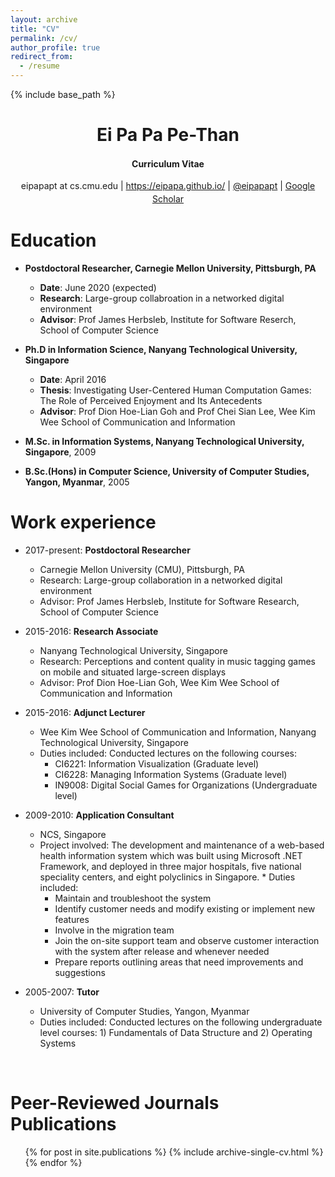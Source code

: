 ```yaml
---
layout: archive
title: "CV"
permalink: /cv/
author_profile: true
redirect_from:
  - /resume
---
```


{% include base_path %}
<!-- <u><a style="line-height: 1.5;" href="XXX"><span style="color: #333333;"><span>Also available in PDF format.</span></span></a></u>-->

<h1 class="western" align="center"><b>Ei Pa Pa Pe-Than</b></h1>
<p style="line-height: 1.5;" align="center"><span><b>Curriculum Vitae</b> </span></p>
<p style="line-height: 1.5;" align="center"><span>eipapapt at  cs.cmu.edu | <a href="https://eipapa.github.io/">https://eipapa.github.io/</a> | <a href="https://twitter.com/eipapapt">@eipapapt</a> | <a href="https://scholar.google.com/citations?user=U7HARQEAAAAJ&hl=en">Google Scholar</a></span></p>



Education
======
* **Postdoctoral Researcher, Carnegie Mellon University, Pittsburgh, PA**
  * **Date**: June 2020 (expected)
  * **Research**: Large-group collabroation in a networked digital environment
  * **Advisor**: Prof James Herbsleb, Institute for Software Reserch, School of Computer Science
  
* **Ph.D in Information Science, Nanyang Technological University, Singapore**
  * **Date**: April 2016
  * **Thesis**: Investigating User-Centered Human Computation Games: The Role of Perceived Enjoyment and Its Antecedents
  * **Advisor**: Prof Dion Hoe-Lian Goh and Prof Chei Sian Lee, Wee Kim Wee School of Communication and Information
  
* **M.Sc. in Information Systems, Nanyang Technological University, Singapore**, 2009
* **B.Sc.(Hons) in Computer Science, University of Computer Studies, Yangon, Myanmar**, 2005



Work experience
======
* 2017-present: **Postdoctoral Researcher**
  * Carnegie Mellon University (CMU), Pittsburgh, PA
  * Research: Large-group collaboration in a networked digital environment
  * Advisor: Prof James Herbsleb, Institute for Software Research, School of Computer Science
  
* 2015-2016: **Research Associate**
  * Nanyang Technological University, Singapore
  * Research: Perceptions and content quality in music tagging games on mobile and situated large-screen displays
  * Advisor: Prof Dion Hoe-Lian Goh, Wee Kim Wee School of Communication and Information
  
* 2015-2016: **Adjunct Lecturer**
  * Wee Kim Wee School of Communication and Information, Nanyang Technological University, Singapore
  * Duties included: Conducted lectures on the following courses:
    * CI6221: Information Visualization (Graduate level)
    * CI6228: Managing Information Systems (Graduate level)
    * IN9008: Digital Social Games for Organizations (Undergraduate level)
    
* 2009-2010: **Application Consultant**
  * NCS, Singapore
  * Project involved: The development and maintenance of a web-based health information system which was built using Microsoft .NET Framework, and deployed in three major hospitals, five national speciality centers, and eight polyclinics in Singapore.     * Duties included:
    * Maintain and troubleshoot the system
    * Identify customer needs and modify existing or implement new features
    * Involve in the migration team
    * Join the on-site support team and observe customer interaction with the system after release and whenever needed
    * Prepare reports outlining areas that need improvements and suggestions
  
* 2005-2007: **Tutor**
  * University of Computer Studies, Yangon, Myanmar
  * Duties included: Conducted lectures on the following undergraduate level courses: 1) Fundamentals of Data Structure and 2) Operating Systems

<br>

Peer-Reviewed Journals Publications
======
  <ul>{% for post in site.publications %}
    {% include archive-single-cv.html %}
  {% endfor %}</ul>
 
<!-- 
Talks
======
  <ul>{% for post in site.talks %}
    {% include archive-single-talk-cv.html %}
  {% endfor %}</ul>
-->
<!--
Teaching
======
  <ul>{% for post in site.teaching %}
    {% include archive-single-cv.html %}
  {% endfor %}</ul>
-->

<!--  
Service and leadership
======
* Currently signed in to 43 different slack teams
-->
